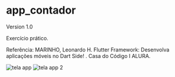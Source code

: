 # app_contador

Version 1.0

Exercício prático.

Referência: MARINHO, Leonardo H. Flutter Framework: Desenvolva aplicações móveis no Dart Side! . Casa do Código I ALURA.

![tela app](https://github.com/AbmaPolaro/app_contador/assets/123116279/f6dcd4fd-76f0-4200-a803-07d49a2eb840)
![tela app 2](https://github.com/AbmaPolaro/app_contador/assets/123116279/92049c70-69d9-45df-8ada-c3da6c2c5c28)
